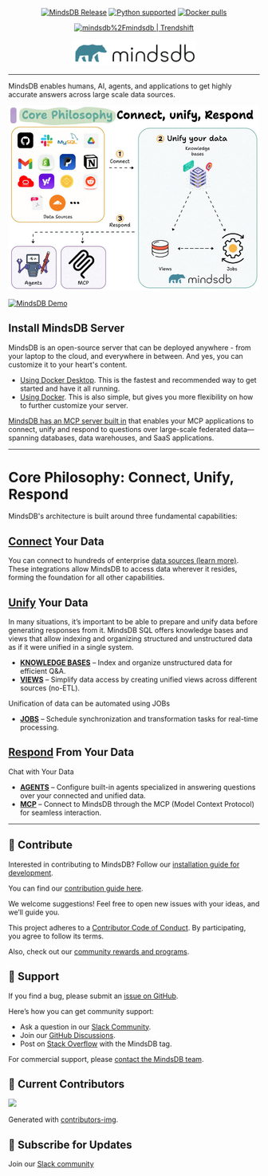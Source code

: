 

<a name="readme-top"></a>

<div align="center">
    <a href="https://pypi.org/project/MindsDB/" target="_blank"><img src="https://badge.fury.io/py/MindsDB.svg" alt="MindsDB Release"></a>
	<a href="https://www.python.org/downloads/" target="_blank"><img src="https://img.shields.io/badge/python-3.10.x%7C%203.11.x-brightgreen.svg" alt="Python supported"></a>
	<a href="https://hub.docker.com/u/mindsdb" target="_blank"><img src="https://img.shields.io/docker/pulls/mindsdb/mindsdb" alt="Docker pulls"></a>
<br>

  <a href="https://trendshift.io/repositories/3068" target="_blank"><img src="https://trendshift.io/api/badge/repositories/3068" alt="mindsdb%2Fmindsdb | Trendshift" style="width: 250px; height: 55px;" width="250" height="55"/></a>
 
  <a href="https://github.com/mindsdb/mindsdb">
    <img src="assets/new-logo.png" alt="MindsDB" width="250">
  </a>	
  
</div>

---

MindsDB enables humans, AI, agents, and applications to get highly accurate answers across large scale data sources.

![MindsDB Philosophy](assets/philo-2.gif)

<a href="https://www.youtube.com/watch?v=MX3OKpnsoLM" target="_blank">
  <img src="https://github.com/user-attachments/assets/119e7b82-f901-4214-a26f-ff7c5ad86064" alt="MindsDB Demo">
	
</a>


## Install MindsDB Server 

MindsDB is an open-source server that can be deployed anywhere - from your laptop to the cloud, and everywhere in between. And yes, you can customize it to your heart's content.

  * [Using Docker Desktop](https://docs.mindsdb.com/setup/self-hosted/docker-desktop). This is the fastest and recommended way to get started and have it all running.
  * [Using Docker](https://docs.mindsdb.com/setup/self-hosted/docker). This is also simple, but gives you more flexibility on how to further customize your server.

[MindsDB has an MCP server built in](https://docs.mindsdb.com/mcp/overview) that enables your MCP applications to connect, unify and respond to questions over large-scale federated data—spanning databases, data warehouses, and SaaS applications.
 
----------------------------------------

# Core Philosophy: Connect, Unify, Respond

MindsDB's architecture is built around three fundamental capabilities:

## [Connect](https://docs.mindsdb.com/integrations/data-overview) Your Data

You can connect to hundreds of enterprise [data sources (learn more)](https://docs.mindsdb.com/integrations/data-overview). These integrations allow MindsDB to access data wherever it resides, forming the foundation for all other capabilities.

## [Unify](https://docs.mindsdb.com/mindsdb_sql/overview) Your Data


In many situations, it’s important to be able to prepare and unify data before generating responses from it. MindsDB SQL offers knowledge bases and views that allow indexing and organizing structured and unstructured data as if it were unified in a single system.

* [**KNOWLEDGE BASES**](https://docs.mindsdb.com/mindsdb_sql/knowledge-bases) – Index and organize unstructured data for efficient Q&A.
* [**VIEWS**](https://docs.mindsdb.com/mindsdb_sql/sql/create/view) – Simplify data access by creating unified views across different sources (no-ETL).


Unification of data can be automated using JOBs

* [**JOBS**](https://docs.mindsdb.com/mindsdb_sql/sql/create/jobs) – Schedule synchronization and transformation tasks for real-time processing.


## [Respond](https://docs.mindsdb.com/mindsdb_sql/agents/agent) From Your Data

Chat with Your Data

* [**AGENTS**](https://docs.mindsdb.com/mindsdb_sql/agents/agent) – Configure built-in agents specialized in answering questions over your connected and unified data.
* [**MCP**](https://docs.mindsdb.com/mcp/overview) – Connect to MindsDB through the MCP (Model Context Protocol) for seamless interaction.

----------------------------------------

## 🤝 Contribute

Interested in contributing to MindsDB? Follow our [installation guide for development](https://docs.mindsdb.com/contribute/install?utm_medium=community&utm_source=github&utm_campaign=mindsdb%20repo).

You can find our [contribution guide here](https://docs.mindsdb.com/contribute/contribute?utm_medium=community&utm_source=github&utm_campaign=mindsdb%20repo).

We welcome suggestions! Feel free to open new issues with your ideas, and we’ll guide you.

This project adheres to a [Contributor Code of Conduct](https://github.com/mindsdb/mindsdb/blob/main/CODE_OF_CONDUCT.md). By participating, you agree to follow its terms.

Also, check out our [community rewards and programs](https://mindsdb.com/community?utm_medium=community&utm_source=github&utm_campaign=mindsdb%20repo).

## 🤍 Support

If you find a bug, please submit an [issue on GitHub](https://github.com/mindsdb/mindsdb/issues/new/choose).

Here’s how you can get community support:

* Ask a question in our [Slack Community](https://mindsdb.com/joincommunity?utm_medium=community&utm_source=github&utm_campaign=mindsdb%20repo).
* Join our [GitHub Discussions](https://github.com/mindsdb/mindsdb/discussions).
* Post on [Stack Overflow](https://stackoverflow.com/questions/tagged/mindsdb) with the MindsDB tag.

For commercial support, please [contact the MindsDB team](https://mindsdb.com/contact?utm_medium=community&utm_source=github&utm_campaign=mindsdb%20repo).

## 💚 Current Contributors

<a href="https://github.com/mindsdb/mindsdb/graphs/contributors">
  <img src="https://contributors-img.web.app/image?repo=mindsdb/mindsdb" />
</a>

Generated with [contributors-img](https://contributors-img.web.app).

## 🔔 Subscribe for Updates

Join our [Slack community](https://mindsdb.com/joincommunity)
